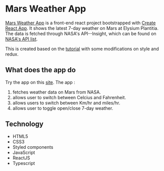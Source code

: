 # Mars Weather App

[Mars Weather App](https://weather-on-mars-elysium-plantitia.netlify.app/) is a front-end react project bootstrapped with [Create React App](https://github.com/facebook/create-react-app). It shows the latest 7-day weather on Mars at Elysium Plantitia. The data is fetched through NASA's API--Insight, which can be found on [NASA's API list](https://api.nasa.gov/).

This is created based on the [tutorial](https://www.youtube.com/watch?v=gQVR2M3IxMs) with some modifications on style and redux. 

## What does the app do

Try the app on this [site](https://weather-on-mars-elysium-plantitia.netlify.app/).
The app :
1. fetches weather data on Mars from NASA. 
2. allows user to switch between Celcius and Fahrenheit. 
3. allows users to switch between Km/hr and miles/hr.
4. allows user to toggle open/close 7-day weather.

## Technology
- HTML5
- CSS3
- Styled components
- JavaScript
- ReactJS
- Typescript
